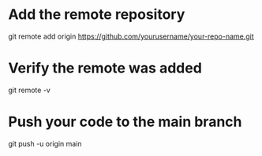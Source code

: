 # Add the remote repository
git remote add origin https://github.com/yourusername/your-repo-name.git

# Verify the remote was added
git remote -v

# Push your code to the main branch
git push -u origin main
